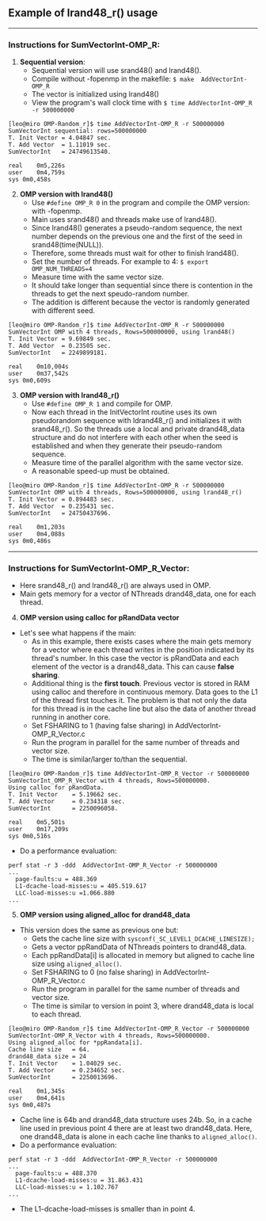 ## Example of lrand48\_r() usage

 - - -
### Instructions for SumVectorInt-OMP_R:
 
1. **Sequential version**:
    - Sequential version will use srand48() and lrand48().
    - Compile without -fopenmp in the makefile: `$ make  AddVectorInt-OMP_R`
    - The vector is initialized using lrand48()
    - View the program's wall clock time with `$ time AddVectorInt-OMP_R -r 500000000` 
```console
[leo@miro OMP-Random_r]$ time AddVectorInt-OMP_R -r 500000000
SumVectorInt sequential: rows=500000000 
T. Init Vector = 4.04847 sec.
T. Add Vector  = 1.11019 sec.
SumVectorInt   = 24749613540.

real	0m5,226s
user	0m4,759s
sys	0m0,458s
```

2. **OMP version with lrand48()**
    - Use `#define OMP_R 0` in the program and compile the OMP version: with -fopenmp.
    - Main uses srand48() and threads make use of lrand48().
    - Since lrand48() generates a pseudo-random sequence, the next number depends on the previous one and the first of the seed in srand48(time(NULL)).
    - Therefore, some threads must wait for other to finish lrand48().
    - Set the number of threads. For example to 4: `$ export OMP_NUM_THREADS=4`
    - Measure time with the same vector size.
    - It should take longer than sequential since there is contention in the threads to get the next speudo-random number.
    - The addition is different because the vector is randomly generated with different seed.
```console
[leo@miro OMP-Random_r]$ time AddVectorInt-OMP_R -r 500000000
SumVectorInt OMP with 4 threads, Rows=500000000, using lrand48() 
T. Init Vector = 9.69849 sec.
T. Add Vector  = 0.23505 sec.
SumVectorInt   = 2249899181.

real	0m10,004s
user	0m37,542s
sys	0m0,609s
```

3. **OMP version with lrand48\_r()**
    - Use `#define OMP_R 1` and compile for OMP.
    - Now each thread in the InitVectorInt routine uses its own pseudorandom sequence with ldrand48\_r() and initializes it with srand48\_r(). So the threads use a local and private drand48_data structure and do not interfere with each other when the seed is established and when they generate their pseudo-random sequence.
    - Measure time of the parallel algorithm with the same vector size.
    - A reasonable speed-up must be obtained.
```console
[leo@miro OMP-Random_r]$ time AddVectorInt-OMP_R -r 500000000
SumVectorInt OMP with 4 threads, Rows=500000000, using lrand48_r() 
T. Init Vector = 0.894483 sec.
T. Add Vector  = 0.235431 sec.
SumVectorInt   = 24750437696.

real	0m1,203s
user	0m4,088s
sys	0m0,486s
```
 - - -
### Instructions for SumVectorInt-OMP_R_Vector:

  * Here srand48\_r() and lrand48\_r() are always used in OMP.
  * Main gets memory for a vector of NThreads drand48\_data, one for each thread.

4. **OMP version using calloc for pRandData vector**
 * Let's see what happens if the main:
     - As in this example, there exists cases where the main gets memory for a vector where each thread writes in the position indicated by its thread's number. In this case the vector is pRandData and each element of the vector is a drand48\_data. This can cause **false sharing**.
     - Additional thing is the **first touch**. Previous vector is stored in RAM using calloc and therefore in continuous memory. Data goes to the L1 of the thread first touches it. The problem is that not only the data for this thread is in the cache line but also the data of another thread running in another core.
     - Set FSHARING to 1 (having false sharing) in AddVectorInt-OMP_R_Vector.c
     - Run the program in parallel for the same number of threads and vector size.
     - The time is similar/larger to/than the sequential. 
```console
[leo@miro OMP-Random_r]$ time AddVectorInt-OMP_R_Vector -r 500000000
SumVectorInt_OMP_R_Vector with 4 threads, Rows=500000000.
Using calloc for pRandData.
T. Init Vector    = 5.19662 sec.
T. Add Vector     = 0.234318 sec.
SumVectorInt      = 2250096058.

real	0m5,501s
user	0m17,209s
sys	0m0,516s
```
 * Do a performance evaluation:
```console
perf stat -r 3 -ddd  AddVectorInt-OMP_R_Vector -r 500000000
...
  page-faults:u = 488.369
  L1-dcache-load-misses:u = 405.519.617
  LLC-load-misses:u =1.066.880
...
```

5. **OMP version using aligned_alloc for drand48\_data**
 * This version does the same as previous one but:
    - Gets the cache line size with `sysconf(_SC_LEVEL1_DCACHE_LINESIZE);`
    - Gets a vector ppRandData of NThreads pointers to drand48\_data.
    - Each ppRandData[i] is allocated in memory but aligned to cache line size using `aligned_alloc()`.
    - Set FSHARING to 0 (no false sharing) in AddVectorInt-OMP_R_Vector.c
    - Run the program in parallel for the same number of threads and vector size.
    - The time is similar to version in point 3, where drand48_data is local to each thread. 
```console
[leo@miro OMP-Random_r]$ time AddVectorInt-OMP_R_Vector -r 500000000
SumVectorInt-OMP_R_Vector with 4 threads, Rows=500000000.
Using aligned_alloc for *ppRandata[i].
Cache line size   = 64.
drand48_data size = 24 
T. Init Vector    = 1.04029 sec.
T. Add Vector     = 0.234652 sec.
SumVectorInt      = 2250013696.

real	0m1,345s
user	0m4,641s
sys	0m0,487s
```
 * Cache line is 64b and drand48\_data structure uses 24b. So, in a cache line used in previous point 4 there are at least  two drand48\_data. Here, one drand48\_data is alone in each cache line thanks to `aligned_alloc()`. 
 * Do a performance evaluation:
```console
perf stat -r 3 -ddd  AddVectorInt-OMP_R_Vector -r 500000000
...
  page-faults:u = 488.370
  L1-dcache-load-misses:u = 31.863.431
  LLC-load-misses:u = 1.102.767
...
```
* The L1-dcache-load-misses is smaller than in point 4.


